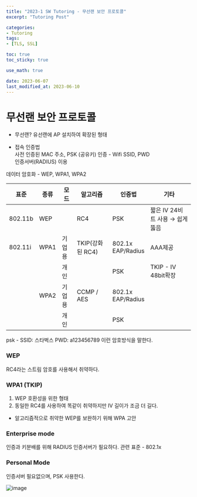 ```yaml
---
title: "2023-1 SW Tutoring - 무선랜 보안 프로토콜"
excerpt: "Tutoring Post"

categories:
- Tutoring
tags:
- [TLS, SSL]

toc: true
toc_sticky: true

use_math: true

date: 2023-06-07
last_modified_at: 2023-06-10
---
```


# 무선랜 보안 프로토콜

- 무선랜?
    유선랜에 AP 설치하여 확장된 형태
    

- 접속 인증법  
    사전 인증된 MAC 주소, PSK (공유키) 인증 - Wifi SSID, PWD  
    인증서버(RADIUS) 이용

데이터 암호화 - WEP, WPA1, WPA2

| 표준 | 종류 | 모드 | 알고리즘 | 인증법 | 기타 |
| --- | --- | --- | --- | --- | --- |
| 802.11b | WEP |  | RC4 | PSK | 짧은 IV 24비트 사용 → 쉽게 뚫음 |
| 802.11i | WPA1 | 기업용 | TKIP(강화된 RC4) | 802.1x<br>EAP/Radius | AAA제공 |
|  |  | 개인 |  | PSK | TKIP - IV 48bit확장 |
|  | WPA2 | 기업용 | CCMP / AES | 802.1x<br>EAP/Radius |  |
|  |  | 개인 |  | PSK |  |

psk - SSID: 스타벅스 PWD: a123456789 이런 암호방식을 말한다.

### WEP
RC4라는 스트림 암호를 사용해서 취약하다. 

### WPA1 (TKIP)
1. WEP 호환성을 위한 형태
2. 동일한 RC4를 사용하여 똑같이 취약하지만 IV 길이가 조금 더 길다. 

- 알고리즘적으로 취약한 WEP를 보완하기 위해 WPA 고안

### Enterprise mode
인증과 키분배를 위해 RADIUS 인증서버가 필요하다. 
관련 표준 - 802.1x

### Personal Mode
인증서버 필요없으며, PSK 사용한다. 

![image](https://github.com/ssoxong/ssoxong.github.io/assets/112956015/2960bc56-9b04-4c20-abf8-43671c62236d)